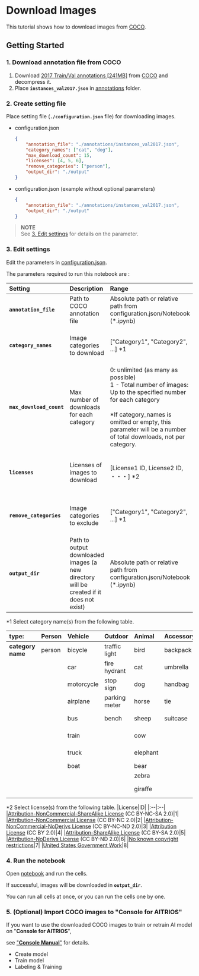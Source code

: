 # Download Images
This tutorial shows how to download images from [COCO](https://cocodataset.org/#home).

## Getting Started
### 1. Download annotation file from COCO
1. Download [2017 Train/Val annotations [241MB]](http://images.cocodataset.org/annotations/annotations_trainval2017.zip) from [COCO](https://cocodataset.org/#download) and decompress it.
2. Place **`instances_val2017.json`** in [annotations](./annotations/) folder.

### 2. Create setting file
Place setting file (**`./configuration.json`** file) for downloading images. 
- configuration.json
    ```json
    {
        "annotation_file": "./annotations/instances_val2017.json",
        "category_names": ["cat", "dog"],
        "max_download_count": 15,
        "licenses": [4, 5, 6],
        "remove_categories": ["person"],
        "output_dir": "./output"
    }
    ```

- configuration.json (example without optional parameters)
    ```json
    {
        "annotation_file": "./annotations/instances_val2017.json",
        "output_dir": "./output"
    }
    ```	

> **NOTE**<br>
> See [3. Edit settings](#3-edit-settings) for details on the parameter.

### 3. Edit settings
Edit the parameters in [configuration.json](./configuration.json).

The parameters required to run this notebook are :

|Setting|Description|Range|Required/Optional
|:--|:--|:--|:--|
|**`annotation_file`**|Path to COCO annotation file|Absolute path or relative path from configuration.json/Notebook (*.ipynb) |Required|
|**`category_names`**|Image categories to download|["Category1", "Category2", ...] *1 |Optional<br> If omitted or given an empty list, all categories will be downloaded.
|**`max_download_count`**|Max number of downloads for each category|0: unlimited (as many as possible)<br> 1 - Total number of images: Up to the specified number for each category<br><br>*If category_names is omitted or empty, this parameter will be a number of total downloads, not per category.|Optional<br> If omitted, the number of downloads is unlimited (as many as possible) |
|**`licenses`**|Licenses of images to download|[License1 ID, License2 ID, ・・・] *2|Optional<br>If omitted or given an empty list, images for all licenses will be downloaded.|
|**`remove_categories`**|Image categories to exclude|["Category1", "Category2", ...] *1 |Optional<br>If omitted or given an empty list, no categories will be excluded.|
|**`output_dir`**|Path to output downloaded images (a new directory will be created if it does not exist)|Absolute path or relative path from configuration.json/Notebook (*.ipynb)|Required|


*1 Select category name(s) from the following table.

|type:|Person|Vehicle|Outdoor|Animal|Accessory|Sports|Kitchen|Food|Furniture|Electronic|Appliance|Indoor|
|:--|:--|:--|:--|:--|:--|:--|:--|:--|:--|:--|:--|:--|
|**category name**|person|bicycle|traffic light|bird|backpack|frisbee|bottle|banana|chair|tv|microwave|book|
|||car|fire hydrant|cat|umbrella|skis|wine glass|apple|couch|laptop|oven|clock|
|||motorcycle|stop sign|dog|handbag|snowboard|cup|sandwich|potted plant|mouse|toaster|vase|
|||airplane|parking meter|horse|tie|sports ball|fork|orange|bed|remote|sink|scissors|
|||bus|bench|sheep|suitcase|kite|knife|broccoli|dining table|keyboard|refrigerator|teddy bear|
|||train||cow||baseball bat|spoon|carrot|toilet|cell phone||hair drier|
|||truck||elephant||baseball glove|bowl|hot dog||||toothbrush|
|||boat||bear||skateboard||pizza|||||
|||||zebra||surfboard||donut|||||
|||||giraffe||tennis racket||cake|||||


*2 Select license(s) from the following table.
|License|ID|
|:--|:--|
|[Attribution-NonCommercial-ShareAlike License](https://creativecommons.org/licenses/by-nc-sa/2.0/) (CC BY-NC-SA 2.0)|1|
|[Attribution-NonCommercial License](https://creativecommons.org/licenses/by-nc/2.0/) (CC BY-NC 2.0)|2|
|[Attribution-NonCommercial-NoDerivs License](http://creativecommons.org/licenses/by-nc-nd/2.0/) (CC BY-NC-ND 2.0)|3|
|[Attribution License](http://creativecommons.org/licenses/by/2.0/) (CC BY 2.0)|4|
|[Attribution-ShareAlike License](http://creativecommons.org/licenses/by-sa/2.0/) (CC BY-SA 2.0)|5|
|[Attribution-NoDerivs License](http://creativecommons.org/licenses/by-nd/2.0/) (CC BY-ND 2.0)|6|
|[No known copyright restrictions](http://flickr.com/commons/usage/)|7|
|[United States Government Work](http://www.usa.gov/copyright.shtml)|8|

### 4. Run the notebook
Open [notebook](./get_dataset_images_from_coco.ipynb) and run the cells.

If successful, images will be downloaded in **`output_dir`**.

You can run all cells at once, or you can run the cells one by one.

### 5. (Optional) Import COCO images to "**Console for AITRIOS**"

If you want to use the downloaded COCO images to train or retrain AI model on "**Console for AITRIOS**",

see ["**Console Manual**"](https://developer.aitrios.sony-semicon.com/en/documents/console-user-manual) for details.

- Create model
- Train model
- Labeling & Training
